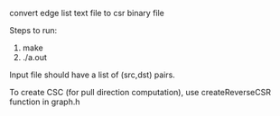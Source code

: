 convert edge list text file to csr binary file

Steps to run:
1. make
2. ./a.out <inputGraphFileName> <outputFileName>


Input file should have a list of (src,dst) pairs.

To create CSC (for pull direction computation), use createReverseCSR function
in graph.h
